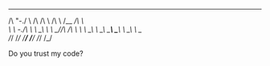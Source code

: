  __    __   __  __   __       ______  __   
/\ "-./  \ /\ \/\ \ /\ \     /\__  _\/\ \  
\ \ \-./\ \\ \ \_\ \\ \ \____\/_/\ \/\ \ \ 
 \ \_\ \ \_\\ \_____\\ \_____\  \ \_\ \ \_\
  \/_/  \/_/ \/_____/ \/_____/   \/_/  \/_/


Do you trust my code?
